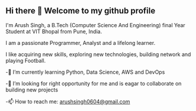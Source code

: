 ## Hi there 👋 Welcome to my github profile
I'm Arush Singh, a B.Tech (Computer Science And Engineering) final Year Student at VIT Bhopal from Pune, India.

I am a passionate Programmer, Analyst and a lifelong learner.

I like acquiring new skills, exploring new technologies, building network and playing Football. 

 -🌱 I’m currently learning Python, Data Science, AWS and DevOps

-👯 I’m looking for right opportunity for me and is eagar to collaborate on building new projects

-📫 How to reach me: arushsingh0604@gmail.com




<!--
**arushsingh0604/arushsingh0604** is a ✨ _special_ ✨ repository because its `README.md` (this file) appears on your GitHub profile.

Here are some ideas to get you started:

🔭 I’m currently working on ...
🌱 I’m currently learning Python, MERN Stack, AWS
👯 I’m looking to collaborate on building new projects
- 🤔 I’m looking for help with ...
- 💬 Ask me about ...
- 📫 How to reach me: ...
- 😄 Pronouns: He/Him
- ⚡ Fun fact: ...
-->
